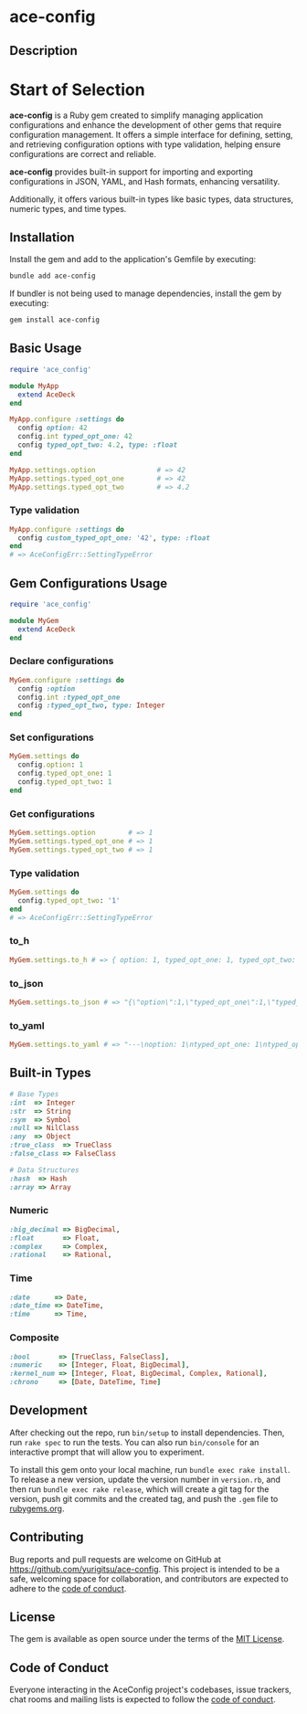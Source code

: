 # ace-config

## Description

# Start of Selection
**ace-config** is a Ruby gem created to simplify managing application configurations and enhance the development of other gems that require configuration management. It offers a simple interface for defining, setting, and retrieving configuration options with type validation, helping ensure configurations are correct and reliable.

**ace-config** provides built-in support for importing and exporting configurations in JSON, YAML, and Hash formats, enhancing versatility. 

Additionally, it offers various built-in types like basic types, data structures, numeric types, and time types.

## Installation

Install the gem and add to the application's Gemfile by executing:

```bash
bundle add ace-config
```

If bundler is not being used to manage dependencies, install the gem by executing:

```bash
gem install ace-config
```

## Basic Usage

```ruby
require 'ace_config'

module MyApp
  extend AceDeck
end 

MyApp.configure :settings do
  config option: 42
  config.int typed_opt_one: 42
  config typed_opt_two: 4.2, type: :float  
end

MyApp.settings.option               # => 42
MyApp.settings.typed_opt_one        # => 42
MyApp.settings.typed_opt_two        # => 4.2
```

### Type validation
```ruby
MyApp.configure :settings do
  config custom_typed_opt_one: '42', type: :float
end
# => AceConfigErr::SettingTypeError
```

## Gem Configurations Usage

```ruby
require 'ace_config'

module MyGem
  extend AceDeck
end 
```

### Declare configurations
```ruby
MyGem.configure :settings do
  config :option
  config.int :typed_opt_one
  config :typed_opt_two, type: Integer
end
```

### Set configurations
```ruby
MyGem.settings do 
  config.option: 1
  config.typed_opt_one: 1
  config.typed_opt_two: 1 
end
```

### Get configurations
```ruby
MyGem.settings.option        # => 1
MyGem.settings.typed_opt_one # => 1
MyGem.settings.typed_opt_two # => 1
```

### Type validation
```ruby
MyGem.settings do 
  config.typed_opt_two: '1'
end
# => AceConfigErr::SettingTypeError
```

### to_h
```ruby
MyGem.settings.to_h # => { option: 1, typed_opt_one: 1, typed_opt_two: 1 }
```

### to_json
```ruby
MyGem.settings.to_json # => "{\"option\":1,\"typed_opt_one\":1,\"typed_opt_two\":1}"
```

### to_yaml
```ruby
MyGem.settings.to_yaml # => "---\noption: 1\ntyped_opt_one: 1\ntyped_opt_two: 1\n"
``` 

## Built-in Types

```ruby
# Base Types
:int  => Integer
:str  => String
:sym  => Symbol
:null => NilClass
:any  => Object
:true_class  => TrueClass
:false_class => FalseClass

# Data Structures
:hash  => Hash
:array => Array
```
### Numeric
```ruby
:big_decimal => BigDecimal,
:float       => Float,
:complex     => Complex,
:rational    => Rational,
```
### Time 
```ruby
:date      => Date,
:date_time => DateTime,
:time      => Time,
```
### Composite
```ruby
:bool       => [TrueClass, FalseClass],
:numeric    => [Integer, Float, BigDecimal],
:kernel_num => [Integer, Float, BigDecimal, Complex, Rational],
:chrono     => [Date, DateTime, Time]
```

## Development

After checking out the repo, run `bin/setup` to install dependencies. Then, run `rake spec` to run the tests. You can also run `bin/console` for an interactive prompt that will allow you to experiment.

To install this gem onto your local machine, run `bundle exec rake install`. To release a new version, update the version number in `version.rb`, and then run `bundle exec rake release`, which will create a git tag for the version, push git commits and the created tag, and push the `.gem` file to [rubygems.org](https://rubygems.org).

## Contributing

Bug reports and pull requests are welcome on GitHub at https://github.com/yurigitsu/ace-config. This project is intended to be a safe, welcoming space for collaboration, and contributors are expected to adhere to the [code of conduct](https://github.com/yurigitsu/ace-config/blob/main/CODE_OF_CONDUCT.md).

## License

The gem is available as open source under the terms of the [MIT License](https://opensource.org/licenses/MIT).

## Code of Conduct

Everyone interacting in the AceConfig project's codebases, issue trackers, chat rooms and mailing lists is expected to follow the [code of conduct](https://github.com/yurigitsu/ace-config/blob/main/CODE_OF_CONDUCT.md).
